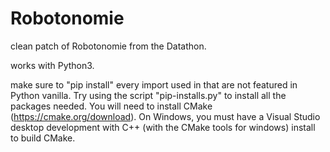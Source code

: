 # Robotonomie

clean patch of Robotonomie from the Datathon.

works with Python3.

make sure to "pip install" every import used in that are not featured in Python vanilla. Try using the script "pip-installs.py" to install all the packages needed. You will need to install CMake (https://cmake.org/download). On Windows, you must have a Visual Studio desktop development with C++ (with the CMake tools for windows) install to build CMake.
